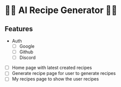 # 🍰🧁 AI Recipe Generator 🍔🍕

## Features

- Auth
    - [ ] Google
    - [ ] Github
    - [ ] Discord
- [ ] Home page with latest created recipes
- [ ] Generate recipe page for user to generate recipes
- [ ] My recipes page to show the user recipes